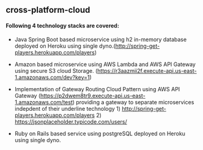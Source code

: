 ## cross-platform-cloud

#### Following 4 technology stacks are covered:
* Java Spring Boot based microservice using h2 in-memory database deployed on Heroku using single dyno.(http://spring-get-players.herokuapp.com/players)
* Amazon based microservice using AWS Lambda and AWS API Gateway using secure S3 cloud Storage. (https://r3aazmii2f.execute-api.us-east-1.amazonaws.com/dev?key=1)
* Implementation of Gateway Routing Cloud Pattern using AWS API Gateway (https://p2dwem8tr9.execute-api.us-east-1.amazonaws.com/test) providing a gateway to separate microservices indepdent of their underline technology 1) http://spring-get-players.herokuapp.com/players 2) https://jsonplaceholder.typicode.com/users/

* Ruby on Rails based service using postgreSQL deployed on Heroku using single dyno.

